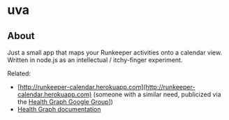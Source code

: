 # uva

## About

Just a small app that maps your Runkeeper activities onto a calendar view. Written in node.js as an intellectual / itchy-finger experiment.


Related:

* [http://runkeeper-calendar.herokuapp.com](http://runkeeper-calendar.herokuapp.com) (someone with a similar need, publicized via the [Health Graph Google Group](http://groups.google.com/group/HealthGraph)])
* [Health Graph documentation](http://developer.runkeeper.com/healthgraph)

